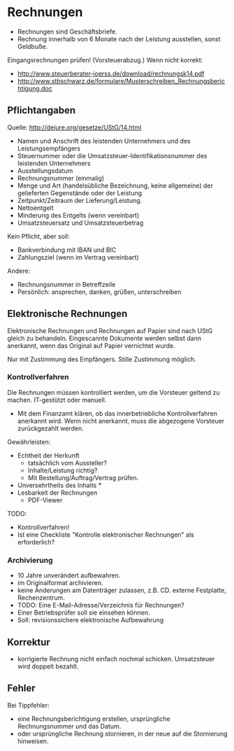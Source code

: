 # Rechnungen

* Rechnungen sind Geschäftsbriefe.
* Rechnung innerhalb von 6 Monate nach der Leistung ausstellen, sonst Geldbuße.

Eingangsrechnungen prüfen! (Vorsteuerabzug.) Wenn nicht korrekt:
* http://www.steuerberater-joerss.de/download/rechnungsk14.pdf
* http://www.stbschwarz.de/formulare/Musterschreiben_Rechnungsberichtigung.doc

## Pflichtangaben

Quelle: http://dejure.org/gesetze/UStG/14.html

* Namen und Anschrift des leistenden Unternehmers und des Leistungsempfängers
* Steuernummer oder die Umsatzsteuer-Identifikationsnummer des leistenden Unternehmers
* Ausstellungsdatum
* Rechnungsnummer (einmalig)
* Menge und Art (handelsübliche Bezeichnung, keine allgemeine) der gelieferten Gegenstände oder der Leistung
* Zeitpunkt/Zeitraum der Lieferung/Leistung.
* Nettoentgelt
* Minderung des Entgelts (wenn vereinbart)
* Umsatzsteuersatz und Umsatzsteuerbetrag

Kein Pflicht, aber soll:

* Bankverbindung mit IBAN und BIC
* Zahlungsziel (wenn im Vertrag vereinbart)

Andere:
* Rechnungsnummer in Betreffzeile
* Persönlich: ansprechen, danken, grüßen, unterschreiben

## Elektronische Rechnungen

Elektronische Rechnungen und Rechnungen auf Papier sind nach UStG gleich zu behandeln.
Eingescannte Dokumente werden selbst dann anerkannt, wenn das Original auf Papier vernichtet wurde.

Nur mit Zustimmung des Empfängers. Stille Zustimmung möglich.

### Kontrollverfahren

Die Rechnungen müssen kontrolliert werden, um die Vorsteuer geltend zu machen. IT-gestützt oder manuell.

* Mit dem Finanzamt klären, ob das innerbetriebliche Kontrollverfahren anerkannt wird. 
Wenn nicht anerkannt, muss die abgezogene Vorsteuer zurückgezahlt werden. 

Gewährleisten:
* Echtheit der Herkunft
    * tatsächlich vom Aussteller?
    * Inhalte/Leistung richtig?
    * Mit Bestellung/Auftrag/Vertrag prüfen.
* Unversehrtheits des Inhalts
    * 
* Lesbarkeit der Rechnungen
    * PDF-Viewer

TODO:

* Kontrollverfahren!
* Ist eine Checkliste "Kontrolle elektronischer Rechnungen" als erforderlich?

### Archivierung

* 10 Jahre unverändert aufbewahren.
*  im Originalformat archivieren.
* keine Änderungen am Datenträger zulassen, z.B. CD. externe Festplatte, Rechenzentrum. 
* TODO: Eine E-Mail-Adresse/Verzeichnis für Rechnungen?
* Einer Betriebsprüfer soll sie einsehen können.
* Soll: revisionssichere elektronische Aufbewahrung

## Korrektur

* korrigierte Rechnung nicht einfach nochmal schicken. Umsatzsteuer wird doppelt bezahlt.

## Fehler

Bei Tippfehler:
* eine Rechnungsberichtigung erstellen, ursprüngliche Rechnungsnummer und das Datum.
* oder ursprüngliche Rechnung stornieren, in der neue auf die Stornierung hinweisen.
